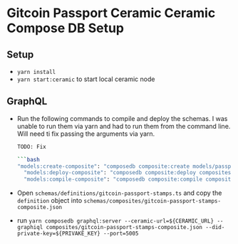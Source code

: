 # Gitcoin Passport Ceramic Ceramic Compose DB Setup

## Setup

- `yarn install`
- `yarn start:ceramic` to start local ceramic node

## GraphQL

- Run the following commands to compile and deploy the schemas. I was unable to run them via yarn and had to run them from the command line. Will need ti fix passing the arguments via yarn.

  ````bash
  TODO: Fix

  ```bash
  "models:create-composite": "composedb composite:create models/passportStamps.graphql --output=composites/gitcoin-passport-stamps-composite.json --did-private-key=${PRIVAKE_KEY}",
    "models:deploy-composite": "composedb composite:deploy composites/gitcoin-passport-stamps-composite.json --ceramic-url=${CERAMIC_URL} --did-private-key=${PRIVAKE_KEY}",
    "models:compile-composite": "composedb composite:compile composites/gitcoin-passport-stamps-composite.json definitions/gitcoin-passport-stamps.ts --ceramic-url=${CERAMIC_URL}"
  ````

- Open `schemas/definitions/gitcoin-passport-stamps.ts` and copy the `definition` object into `schemas/composites/gitcoin-passport-stamps-composite.json`
- run `yarn composedb graphql:server --ceramic-url=${CERAMIC_URL} --graphiql composites/gitcoin-passport-stamps-composite.json --did-private-key=${PRIVAKE_KEY} --port=5005`
